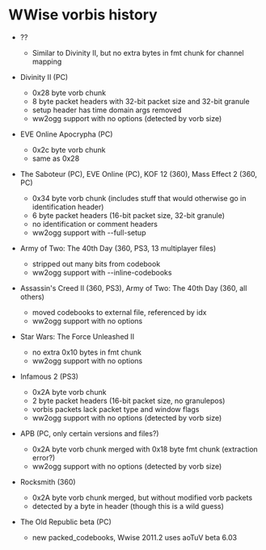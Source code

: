 ﻿# WWise vorbis history

* ??
  * Similar to Divinity II, but no extra bytes in fmt chunk for channel
    mapping

* Divinity II (PC)
  * 0x28 byte vorb chunk
  * 8 byte packet headers with 32-bit packet size and 32-bit granule
  * setup header has time domain args removed
  * ww2ogg support with no options (detected by vorb size)

* EVE Online Apocrypha (PC)
  * 0x2c byte vorb chunk
  * same as 0x28

* The Saboteur (PC), EVE Online (PC), KOF 12 (360), Mass Effect 2 (360, PC)
  * 0x34 byte vorb chunk (includes stuff that would otherwise go in identification header)
  * 6 byte packet headers (16-bit packet size, 32-bit granule)
  * no identification or comment headers
  * ww2ogg support with --full-setup

* Army of Two: The 40th Day (360, PS3, 13 multiplayer files)
  * stripped out many bits from codebook
  * ww2ogg support with --inline-codebooks

* Assassin's Creed II (360, PS3), Army of Two: The 40th Day (360, all others)
  * moved codebooks to external file, referenced by idx
  * ww2ogg support with no options

* Star Wars: The Force Unleashed II
  * no extra 0x10 bytes in fmt chunk
  * ww2ogg support with no options

* Infamous 2 (PS3)
  * 0x2A byte vorb chunk
  * 2 byte packet headers (16-bit packet size, no granulepos)
  * vorbis packets lack packet type and window flags
  * ww2ogg support with no options (detected by vorb size)

* APB (PC, only certain versions and files?)
  * 0x2A byte vorb chunk merged with 0x18 byte fmt chunk (extraction error?)
  * ww2ogg support with no options (detected by vorb size)

* Rocksmith (360)
  * 0x2A byte vorb chunk merged, but without modified vorb packets
  * detected by a byte in header (though this is a wild guess)

* The Old Republic beta (PC)
  * new packed_codebooks, Wwise 2011.2 uses aoTuV beta 6.03
